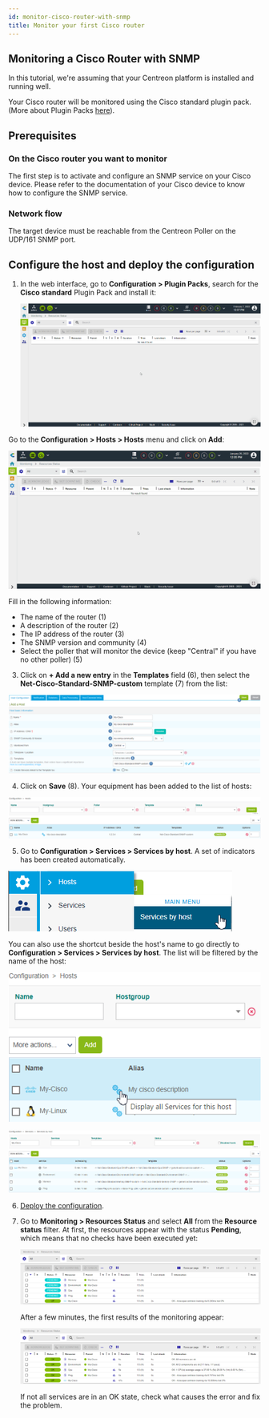 ```yaml
---
id: monitor-cisco-router-with-snmp
title: Monitor your first Cisco router
---
```


## Monitoring a Cisco Router with SNMP

In this tutorial, we're assuming that your Centreon platform is installed and running well.

Your Cisco router will be monitored using the Cisco standard plugin pack. (More about Plugin Packs [here](../monitoring/pluginpacks.md)).

## Prerequisites

### On the Cisco router you want to monitor

The first step is to activate and configure an SNMP service on your Cisco device.
Please refer to the documentation of your Cisco device to know how to configure the SNMP service.

### Network flow

The target device must be reachable from the Centreon Poller on the UDP/161 SNMP port.

## Configure the host and deploy the configuration

1. In the web interface, go to **Configuration > Plugin Packs**, search for the **Cisco standard** Plugin Pack and install it:

   ![image](../assets/getting-started/quick_start_cisco_0.gif)

Go to the **Configuration > Hosts > Hosts** menu and click on **Add**:

![image](../assets/getting-started/quick_start_cisco_1.gif)

Fill in the following information:

* The name of the router (1)
* A description of the router (2)
* The IP address of the router (3)
* The SNMP version and community (4)
* Select the poller that will monitor the device (keep "Central" if you have no other poller) (5)

3. Click on **+ Add a new entry** in the **Templates** field (6), then select the **Net-Cisco-Standard-SNMP-custom** template (7) from the list:

  ![image](../assets/getting-started/quick_start_cisco_2.png)

4. Click on **Save** (8). Your equipment has been added to the list of hosts:

  ![image](../assets/getting-started/quick_start_cisco_3.png)

5. Go to **Configuration > Services > Services by host**. A set of indicators has been created automatically.

  ![image](../assets/getting-started/quick_start_cisco_4a.png)

  You can also use the shortcut beside the host's name to go directly to **Configuration > Services > Services by host**. The list will be filtered by the name of the host:

  ![image](../assets/getting-started/quick_start_cisco_4b.png)

  ![image](../assets/getting-started/quick_start_cisco_5.png)

6. [Deploy the configuration](../monitoring/monitoring-servers/deploying-a-configuration.md).

7. Go to **Monitoring > Resources Status** and select **All** from the **Resource status** filter. At first, the resources appear with the status **Pending**, which means that no checks have been executed yet:

   ![image](../assets/getting-started/quick_start_cisco_6.png)

   After a few minutes, the first results of the monitoring appear:

   ![image](../assets/getting-started/quick_start_cisco_7.png)

   If not all services are in an OK state, check what causes the error and fix the problem.